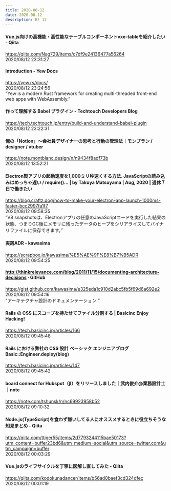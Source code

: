 ```yaml
---
title: 2020-08-12
date: 2020-08-12
description: B! 12
---
```


#### Vue.js向けの高機能・高性能なテーブルコンポーネントvxe-tableを紹介したい - Qiita
https://qiita.com/Nag729/items/c7df9e24136477a56264<br>
2020/08/12 23:31:27<br>


#### Introduction - Yew Docs
https://yew.rs/docs/<br>
2020/08/12 23:24:56<br>
“Yew is a modern Rust framework for creating multi-threaded front-end web apps with WebAssembly.”


#### 作って理解する Babel プラグイン - Techtouch Developers Blog
https://tech.techtouch.jp/entry/build-and-understand-babel-plugin<br>
2020/08/12 23:22:31<br>


#### 俺の「Notion」〜会社員デザイナーの思考と行動の管理法｜モンブラン / designer / vtuber
https://note.montblanc.design/n/n9434f8adf73b<br>
2020/08/12 13:52:21<br>


#### Electron製アプリの起動速度を1,000ミリ秒速くする方法. JavaScriptの読み込みはめっちゃ遅い / require()… | by Takuya Matsuyama | Aug, 2020 | 週休７日で働きたい
https://blog.craftz.dog/how-to-make-your-electron-app-launch-1000ms-faster-bcc2997fa1f7<br>
2020/08/12 09:58:35<br>
“V8 snapshotsは、Electronアプリの任意のJavaScriptコードを実行した結果の状態、つまりGC後にメモリに残ったデータのヒープをシリアライズしてバイナリファイルに保存できます。”


#### 実践ADR - kawasima
https://scrapbox.io/kawasima/%E5%AE%9F%E8%B7%B5ADR<br>
2020/08/12 09:54:25<br>


#### http://thinkrelevance.com/blog/2011/11/15/documenting-architecture-decisions · GitHub
https://gist.github.com/kawasima/e325eda1c910d2abc5fb5f69d6a692e2<br>
2020/08/12 09:54:16<br>
“アーキテクチャ設計のドキュメンテーション ”


#### Rails の CSS にスコープを持たせてファイル分割する | Basicinc Enjoy Hacking!
https://tech.basicinc.jp/articles/166<br>
2020/08/12 09:45:48<br>


#### Rails における弊社の CSS 設計 ベーシック エンジニアブログ  Basic::Engineer.deploy(blog)
https://tech.basicinc.jp/articles/147<br>
2020/08/12 09:45:42<br>


#### board connect for Hubspot（β）をリリースしました｜武内俊介@業務設計士｜note
https://note.com/tshunsk/n/nc69923958b52<br>
2020/08/12 09:10:32<br>


#### Node.js(TypeScript)を食わず嫌いしてる人にオススメするときに役立ちそうな知見まとめ - Qiita
https://qiita.com/ttiger55/items/2d7793244115bae50173?utm_content=buffer23bd6&utm_medium=social&utm_source=twitter.com&utm_campaign=buffer<br>
2020/08/12 00:03:29<br>


#### Vue.jsのライフサイクルを丁寧に図解し直してみた - Qiita
https://qiita.com/kodokunadancer/items/b56ad0baef3cd324dfec<br>
2020/08/12 00:01:19<br>


